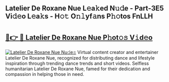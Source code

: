 ## Latelier De Roxane Nue L𝚎a𝚔ed N𝚞𝚍e - Part-3E5 Vi𝚍𝚎o L𝚎a𝚔s - H𝚘𝚝 O𝚗𝚕yf𝚊ns P𝚑𝚘tos FnLLH

# <h2><a href="http://kfexmub.oniu.top/?m=Latelier+De+Roxane+Nue">🔗👉 🔴 Latelier De Roxane Nue P𝚑ot𝚘𝚜 V𝚒d𝚎o</a></h2>

[![Latelier De Roxane Nue Nu𝚍e𝚜](https://i.imgur.com/0qMVB7G.gif)](http://kfexmub.oniu.top/?m=Latelier+De+Roxane+Nue)
Virtual content creator and entertainer Latelier De Roxane Nue, recognized for distributing dance and lifestyle inspiration through trending dance trends and short videos. Selfless humanitarian Latelier De Roxane Nue, famed for their dedication and compassion in helping those in need.  
